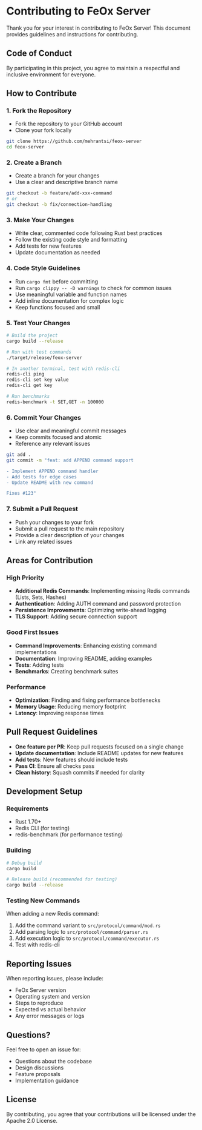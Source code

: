 # Contributing to FeOx Server

Thank you for your interest in contributing to FeOx Server! This document provides guidelines and instructions for contributing.

## Code of Conduct

By participating in this project, you agree to maintain a respectful and inclusive environment for everyone.

## How to Contribute

### 1. Fork the Repository
- Fork the repository to your GitHub account
- Clone your fork locally
```bash
git clone https://github.com/mehrantsi/feox-server
cd feox-server
```

### 2. Create a Branch
- Create a branch for your changes
- Use a clear and descriptive branch name
```bash
git checkout -b feature/add-xxx-command
# or
git checkout -b fix/connection-handling
```

### 3. Make Your Changes
- Write clear, commented code following Rust best practices
- Follow the existing code style and formatting
- Add tests for new features
- Update documentation as needed

### 4. Code Style Guidelines
- Run `cargo fmt` before committing
- Run `cargo clippy -- -D warnings` to check for common issues
- Use meaningful variable and function names
- Add inline documentation for complex logic
- Keep functions focused and small

### 5. Test Your Changes
```bash
# Build the project
cargo build --release

# Run with test commands
./target/release/feox-server

# In another terminal, test with redis-cli
redis-cli ping
redis-cli set key value
redis-cli get key

# Run benchmarks
redis-benchmark -t SET,GET -n 100000
```

### 6. Commit Your Changes
- Use clear and meaningful commit messages
- Keep commits focused and atomic
- Reference any relevant issues
```bash
git add .
git commit -m "feat: add APPEND command support

- Implement APPEND command handler
- Add tests for edge cases
- Update README with new command

Fixes #123"
```

### 7. Submit a Pull Request
- Push your changes to your fork
- Submit a pull request to the main repository
- Provide a clear description of your changes
- Link any related issues

## Areas for Contribution

### High Priority
- **Additional Redis Commands**: Implementing missing Redis commands (Lists, Sets, Hashes)
- **Authentication**: Adding AUTH command and password protection
- **Persistence Improvements**: Optimizing write-ahead logging
- **TLS Support**: Adding secure connection support

### Good First Issues
- **Command Improvements**: Enhancing existing command implementations
- **Documentation**: Improving README, adding examples
- **Tests**: Adding tests
- **Benchmarks**: Creating benchmark suites

### Performance
- **Optimization**: Finding and fixing performance bottlenecks
- **Memory Usage**: Reducing memory footprint
- **Latency**: Improving response times

## Pull Request Guidelines

- **One feature per PR**: Keep pull requests focused on a single change
- **Update documentation**: Include README updates for new features
- **Add tests**: New features should include tests
- **Pass CI**: Ensure all checks pass
- **Clean history**: Squash commits if needed for clarity

## Development Setup

### Requirements
- Rust 1.70+
- Redis CLI (for testing)
- redis-benchmark (for performance testing)

### Building
```bash
# Debug build
cargo build

# Release build (recommended for testing)
cargo build --release
```

### Testing New Commands
When adding a new Redis command:
1. Add the command variant to `src/protocol/command/mod.rs`
2. Add parsing logic to `src/protocol/command/parser.rs`
3. Add execution logic to `src/protocol/command/executor.rs`
4. Test with redis-cli

## Reporting Issues

When reporting issues, please include:
- FeOx Server version
- Operating system and version
- Steps to reproduce
- Expected vs actual behavior
- Any error messages or logs

## Questions?

Feel free to open an issue for:
- Questions about the codebase
- Design discussions
- Feature proposals
- Implementation guidance

## License

By contributing, you agree that your contributions will be licensed under the Apache 2.0 License.